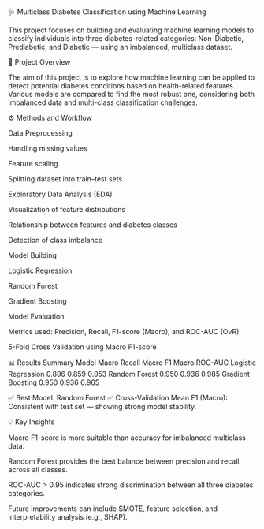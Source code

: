 🩺 Multiclass Diabetes Classification using Machine Learning

This project focuses on building and evaluating machine learning models to classify individuals into three diabetes-related categories:
Non-Diabetic, Prediabetic, and Diabetic — using an imbalanced, multiclass dataset.

📘 Project Overview

The aim of this project is to explore how machine learning can be applied to detect potential diabetes conditions based on health-related features.
Various models are compared to find the most robust one, considering both imbalanced data and multi-class classification challenges.

⚙️ Methods and Workflow

Data Preprocessing

Handling missing values

Feature scaling

Splitting dataset into train–test sets

Exploratory Data Analysis (EDA)

Visualization of feature distributions

Relationship between features and diabetes classes

Detection of class imbalance

Model Building

Logistic Regression

Random Forest

Gradient Boosting

Model Evaluation

Metrics used: Precision, Recall, F1-score (Macro), and ROC-AUC (OvR)

5-Fold Cross Validation using Macro F1-score

📊 Results Summary
Model	Macro Recall	Macro F1	Macro ROC-AUC
Logistic Regression	0.896	0.859	0.953
Random Forest	0.950	0.936	0.985
Gradient Boosting	0.950	0.936	0.965

✅ Best Model: Random Forest
✅ Cross-Validation Mean F1 (Macro): Consistent with test set — showing strong model stability.

💡 Key Insights

Macro F1-score is more suitable than accuracy for imbalanced multiclass data.

Random Forest provides the best balance between precision and recall across all classes.

ROC-AUC > 0.95 indicates strong discrimination between all three diabetes categories.

Future improvements can include SMOTE, feature selection, and interpretability analysis (e.g., SHAP).